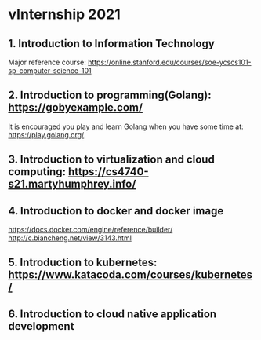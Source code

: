 # vInternship 2021
## 1. Introduction to Information Technology
Major reference course: https://online.stanford.edu/courses/soe-ycscs101-sp-computer-science-101
## 2. Introduction to programming(Golang): https://gobyexample.com/
It is encouraged you play and learn Golang when you have some time at: https://play.golang.org/

## 3. Introduction to virtualization and cloud computing: https://cs4740-s21.martyhumphrey.info/
## 4. Introduction to docker and docker image

https://docs.docker.com/engine/reference/builder/
http://c.biancheng.net/view/3143.html
## 5. Introduction to kubernetes: https://www.katacoda.com/courses/kubernetes/
## 6. Introduction to cloud native application development
